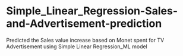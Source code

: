 # Simple_Linear_Regression-Sales-and-Advertisement-prediction
Predicted the Sales value increase based on Monet spent for TV Advertisement using Simple Linear Regression_ML model
